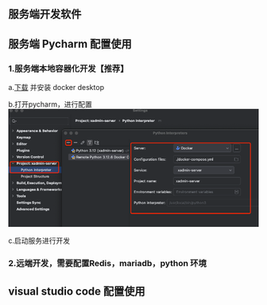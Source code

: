 ## 服务端开发软件

## 服务端 Pycharm 配置使用

### 1.服务端本地容器化开发【推荐】
a.[下载](https://www.docker.com) 并安装 docker desktop

b.打开pycharm，进行配置
![img.png](img.png)

c.启动服务进行开发

### 2.远端开发，需要配置Redis，mariadb，python 环境


## visual studio code 配置使用